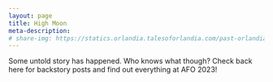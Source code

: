 ```yaml
---
layout: page
title: High Moon
meta-description:
# share-img: https://statics.orlandia.talesoforlandia.com/past-orlandias/crisis/crisis-logo.png
---
```


Some untold story has happened. Who knows what though? Check back here for backstory posts and find out everything at AFO 2023! 